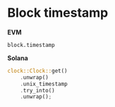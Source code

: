 # Block timestamp

**EVM**

```solidity
block.timestamp
```

**Solana**

```rust
clock::Clock::get()
    .unwrap()
    .unix_timestamp
    .try_into()
    .unwrap();
```


